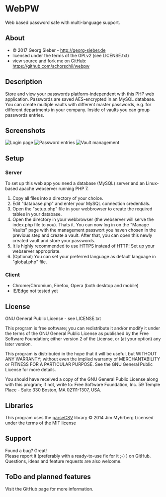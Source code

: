 # WebPW
Web based password safe with multi-language support.

## About
* © 2017 Georg Sieber - http://georg-sieber.de
* licensed under the terms of the GPLv2 (see LICENSE.txt)
* view source and fork me on GitHub: https://github.com/schorschii/webpw

## Description
Store and view your passwords platform-independent with this PHP web application. Passwords are saved AES-encrypted in an MySQL database. You can create multiple vaults with different master passwords, e.g. for different departments in your company. Inside of vaults you can group passwords entries.

## Screenshots
![Login page](https://raw.githubusercontent.com/schorschii/webpw/master/img/screenshot/1.png)
![Password entries](https://raw.githubusercontent.com/schorschii/webpw/master/img/screenshot/2.png)
![Vault management](https://raw.githubusercontent.com/schorschii/webpw/master/img/screenshot/3.png)

## Setup
### Server
To set up this web app you need a database (MySQL) server and an Linux-based apache webserver running PHP 7.
  1. Copy all files into a directory of your choice.
  2. Edit "database.php" and enter your MySQL connection credentials.
  3. Open the "setup.php" file in your webbrowser to create the required tables in your database.
  4. Open the directory in your webbrowser (the webserver will serve the index.php file to you). Thats it. You can now log in on the "Manage Vaults" page with the management passwort you haven chosen in the previous step and create a vault. After that, you can open this newly created vault and store your passwords.
  5. It is highly recommended to use HTTPS instead of HTTP! Set up your webserver appropriate.
  6. (Optional) You can set your preferred language as default language in "global.php" file.

### Client
  - Chrome/Chromium, Firefox, Opera (both desktop and mobile)
  - IE/Edge not tested yet

## License
GNU General Public License - see LICENSE.txt

This program is free software; you can redistribute it and/or
modify it under the terms of the GNU General Public License
as published by the Free Software Foundation; either version 2
of the License, or (at your option) any later version.

This program is distributed in the hope that it will be useful,
but WITHOUT ANY WARRANTY; without even the implied warranty of
MERCHANTABILITY or FITNESS FOR A PARTICULAR PURPOSE.  See the
GNU General Public License for more details.

You should have received a copy of the GNU General Public License
along with this program; if not, write to:
Free Software Foundation, Inc.
59 Temple Place - Suite 330
Boston, MA  02111-1307, USA.

## Libraries
This program uses the [parseCSV][] library
© 2014 Jim Myhrberg
Licensed under the terms of the MIT license

[parseCSV]: https://github.com/parsecsv/parsecsv-for-php

## Support
Found a bug? Great!  
Please report it (preferably with a ready-to-use fix for it ;-) ) on GitHub.
Questions, ideas and feature requests are also welcome.

## ToDo and planned features
Visit the GitHub page for more information.
